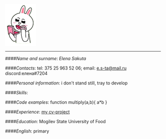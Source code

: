 ![my foto](cony.png)

---

####_Name and surname_:
_Elena Sakuta_

####_Contacts_:
tel: 375 25 963 52 06;
email: e.s-ta@mail.ru
discord:елена#7204

####_Personal information_:
i don't stand still, tray to develop

####_Skills_:

####_Code examples_:
function multiply(a,b){
a\*b
}

####_Experience_:
[my cv-project](git@github.com:Es-ta/rsschool-cv.git)

####_Education_:
Mogilev State University of Food

####_English_:
primary
